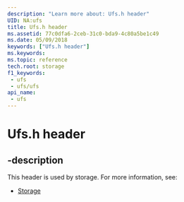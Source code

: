 ```yaml
---
description: "Learn more about: Ufs.h header"
UID: NA:ufs
title: Ufs.h header
ms.assetid: 77c0dfa6-2ceb-31c0-bda9-4c80a5be1c49
ms.date: 05/09/2018
keywords: ["Ufs.h header"]
ms.keywords: 
ms.topic: reference
tech.root: storage
f1_keywords:
 - ufs
 - ufs/ufs
api_name:
 - ufs
---
```


# Ufs.h header


## -description

This header is used by storage. For more information, see:

- [Storage](../_storage/index.md)

